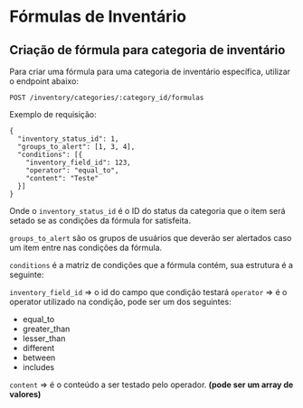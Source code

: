 # Fórmulas de Inventário

## Criação de fórmula para categoria de inventário

Para criar uma fórmula para uma categoria de inventário específica, utilizar o endpoint abaixo:

`POST /inventory/categories/:category_id/formulas`

Exemplo de requisição:

    {
      "inventory_status_id": 1,
      "groups_to_alert": [1, 3, 4],
      "conditions": [{
        "inventory_field_id": 123,
        "operator": "equal_to",
        "content": "Teste"
      }]
    }


Onde o `inventory_status_id` é o ID do status da categoria que o item será setado se as condições da fórmula for satisfeita.

`groups_to_alert` são os grupos de usuários que deverão ser alertados caso um item entre nas condições da fórmula.

`conditions` é a matriz de condições que a fórmula contém, sua estrutura é a seguinte:

`inventory_field_id` => o id do campo que condição testará
`operator` => é o operator utilizado na condição, pode ser um dos seguintes:

* equal_to
* greater_than
* lesser_than
* different
* between
* includes

`content` => é o conteúdo a ser testado pelo operador. __(pode ser um array de valores)__
